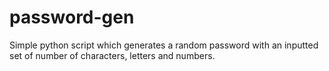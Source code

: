 # password-gen
Simple python script which generates a random password with an inputted set of number of characters, letters and numbers. 

